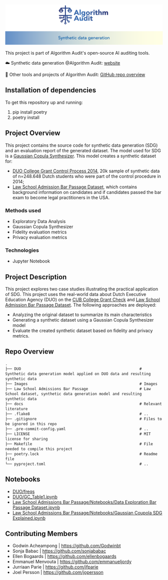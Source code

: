 ![image](./Images/Header.png)

This project is part of Algorithm Audit's open-source AI auditing tools.

☁️ Synthetic data generation @Algorithm Audit: [website](https://algorithmaudit.eu/technical-tools/sdg/)

🧰 Other tools and projects of Algorithm Audit: [GitHub repo overview](https://github.com/NGO-Algorithm-Audit)

## Installation of dependencies

To get this repository up and running:
1. pip install poetry
2. poetry install 

## Project Overview

This project contains the source code for synthetic data generation (SDG) and an evaluation report of the generated dataset. The model used for SDG is a [Gaussian Copula Synthesizer](https://docs.sdv.dev/sdv/single-table-data/modeling/synthesizers/gaussiancopulasynthesizer). This model creates a synthetic dataset for:
- [DUO College Grant Control Process 2014](https://github.com/NGO-Algorithm-Audit/DUO-CUB), 20k sample of synthetic data of n=248.648 Dutch students who were part of the control procedure in 2014;
- [Law School Admission Bar Passage Dataset](https://www.kaggle.com/datasets/danofer/law-school-admissions-bar-passage), which contains background information on candidates and if candidates passed the bar exam to become legal practitioners in the USA. 

### Methods used
-	Exploratory Data Analysis
-	Gaussian Copula Synthesizer
-	Fidelity evaluation metrics
-	Privacy evaluation metrics

### Technologies
- Jupyter Notebook

## Project Description
This project explores two case studies illustrating the practical application of SDG. This project uses the real-world data about Dutch Executive Education Agency (DUO) on the [CUB College Grant Check](https://github.com/NGO-Algorithm-Audit/DUO-CUB) and [Law School Admission Bar Passage Dataset](https://www.kaggle.com/datasets/danofer/law-school-admissions-bar-passage). The following approaches are deployed:   
- Analyzing the original dataset to summarize its main characteristics 
- Generating a synthetic dataset using a Gaussian Copula Synthesizer model 
- Evaluate the created synthetic dataset based on fidelity and privacy metrics.  

## Repo Overview
    .
    ├── DUO                                                     # Synthetic data generation model applied on DUO data and resulting synthetic data
    ├── Images                                                  # Images
    ├── Law School Admissions Bar Passage                       # Law School dataset, synthetic data generation model and resulting synthetic data
    ├── docs                                                    # Relevant literature
    ├── .flake8                                                 # ..
    ├── .gitignore                                              # Files to be ignored in this repo
    ├── .pre-commit-config.yaml                                 # ..
    ├── LICENSE                                                 # MIT license for sharing
    ├── Makefile                                                # File needed to compile this project
    ├── poetry.lock                                             # Readme file 
    └── pyproject.toml                                          # ..

## Notebooks
-	[DUO/freqs](https://github.com/NGO-Algorithm-Audit/synthetic-data-generation/tree/main/DUO/freqs)
-	[DUO/GC_Table1.ipynb](https://github.com/NGO-Algorithm-Audit/synthetic-data-generation/blob/main/Law%20School%20Admissions%20Bar%20Passage/Notebooks/Data%20Exploration%20Bar%20Passage%20Dataset.ipynb)
-	[Law School Admissions Bar Passage/Notebooks/Data Exploration Bar Passage Dataset.ipynb](https://github.com/NGO-Algorithm-Audit/synthetic-data-generation/blob/main/Law%20School%20Admissions%20Bar%20Passage/Notebooks/Data%20Exploration%20Bar%20Passage%20Dataset.ipynb)
-	[Law School Admissions Bar Passage/Notebooks/Gaussian Coupola SDG Explained.ipynb](https://github.com/NGO-Algorithm-Audit/synthetic-data-generation/blob/main/Law%20School%20Admissions%20Bar%20Passage/Notebooks/Gaussian%20Coupola%20SDG%20Method%20on%20Bar%20Passage%20Dataset.ipynb)

## Contributing Members
- Godwin Acheampong | https://github.com/Godwinbt
- Sonja Babac | https://github.com/sonjababac
- Ellen Bogaards | https://github.com/ellenbogaards
- Emmanuel Menvouta | https://github.com/emmanueljordy
- Jurriaan Parie	| https://github.com/jfparie
- Joel Persson | https://github.com/jopersson